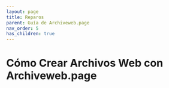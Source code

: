 ```yaml
---
layout: page
title: Reparos
parent: Guía de Archiveweb.page
nav_order: 5
has_children: true
---
```


# Cómo Crear Archivos Web con Archiveweb.page